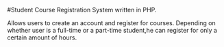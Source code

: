 #Student Course Registration System written in PHP.

Allows users to create an account and register for courses.
Depending on whether user is a full-time or a part-time student,he can register for only a certain amount of hours.
